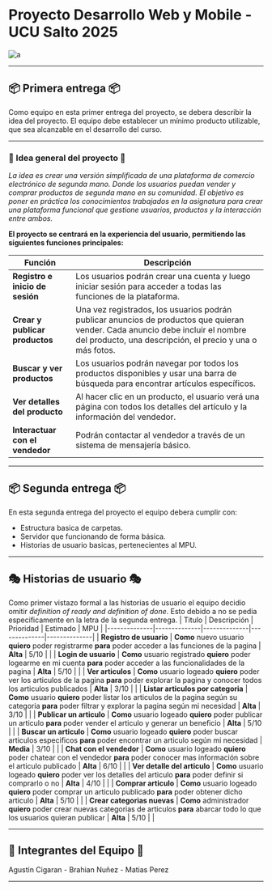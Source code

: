 # Proyecto Desarrollo Web y Mobile - UCU Salto 2025
![a](https://img.freepik.com/free-vector/sale-background-with-cannon_81522-4044.jpg?t=st=1758292369~exp=1758295969~hmac=ec1f21eb019f9dde8364d45efc1ce53b9a208689924733c6afb32113bcc46fd5&w=1480)
___
## 📦 Primera entrega 📦 
Como equipo en esta primer entrega del proyecto, se debera describir la idea del proyecto. 
El equipo debe establecer un mínimo producto utilizable, que sea alcanzable en el desarrollo del curso.
___
### 💭 Idea general del proyecto 💭

*La idea es crear una versión simplificada de una plataforma de comercio electrónico de segunda mano. Donde los usuarios puedan vender y comprar productos de segunda mano en su comunidad. El objetivo es poner en práctica los conocimientos trabajados en la asignatura para crear una plataforma funcional que gestione usuarios, productos y la interacción entre ambos.*

**El proyecto se centrará en la experiencia del usuario, permitiendo las siguientes funciones principales:**

| Función   | Descripción   |
|--------------|--------------|
| **Registro e inicio de sesión** | Los usuarios podrán crear una cuenta y luego iniciar sesión para acceder a todas las funciones de la plataforma. |
| **Crear y publicar productos** | Una vez registrados, los usuarios podrán publicar anuncios de productos que quieran vender. Cada anuncio debe incluir el nombre del producto, una descripción, el precio y una o más fotos. |
| **Buscar y ver productos** | Los usuarios podrán navegar por todos los productos disponibles y usar una barra de búsqueda para encontrar artículos específicos. |
| **Ver detalles del producto** | Al hacer clic en un producto, el usuario verá una página con todos los detalles del artículo y la información del vendedor. |
| **Interactuar con el vendedor** | Podrán contactar al vendedor a través de un sistema de mensajería básico. |
___
## 📦 Segunda entrega 📦 

En esta segunda entrega del proyecto el equipo debera cumplir con:
  - Estructura basica de carpetas.
  - Servidor que funcionando de forma básica.
  - Historias de usuario basicas, pertenecientes al MPU.
___
## 🎭 Historias de usuario 🎭
Como primer vistazo formal a las historias de usuario el equipo decidio omitir *definition of ready and definition of done*.
Esto debido a no se pedia especificamente en la letra de la segunda entrega. 
| Titulo   | Descripción   |  Prioridad  |  Estimado  | MPU |
|--------------|--------------|--------------|--------------|--------------|
| **Registro de usuario** | **Como** nuevo usuario **quiero** poder registrarme **para** poder acceder a las funciones de la pagina | **Alta** | 5/10 |  |
| **Login de usuario** | **Como** usuario registrado **quiero** poder logearme en mi cuenta **para** poder acceder a las funcionalidades de la pagina | **Alta** | 5/10 |  |
| **Ver articulos** | **Como** usuario logeado **quiero** poder ver los articulos de la pagina **para** poder explorar la pagina y conocer todos los articulos publicados | **Alta** | 3/10 |  |
| **Listar articulos por categoria** | **Como** usuario **quiero** poder listar los articulos de la pagina según su categoria **para** poder filtrar y explorar la pagina según mi necesidad | **Alta** | 3/10 |  |
| **Publicar un articulo** | **Como** usuario logeado **quiero** poder publicar un articulo **para** poder vender el articulo y generar un beneficio | **Alta** | 5/10 |  |
| **Buscar un articulo** | **Como** usuario logeado **quiero** poder buscar articulos especificos **para** poder encontrar un articulo según mi necesidad | **Media** | 3/10 |  |
| **Chat con el vendedor** | **Como** usuario logeado **quiero** poder chatear con el vendedor **para** poder conocer mas información sobre el articulo publicado | **Alta** | 6/10 |  |
| **Ver detalle del articulo** | **Como** usuario logeado **quiero** poder ver los detalles del articulo **para** poder definir si comprarlo o no | **Alta** | 4/10 |  |
| **Comprar articulo** | **Como** usuario logeado **quiero** poder comprar un articulo publicado **para** poder obtener dicho articulo | **Alta** | 5/10 |  |
| **Crear categorias nuevas** | **Como** administrador **quiero** poder crear nuevas categorias de articulos **para** abarcar todo lo que los usuarios quieran publicar | **Alta** | 5/10 |  |

___
## 👤 Integrantes del Equipo 👤
Agustin Cigaran - Brahian Nuñez - Matias Perez
___
